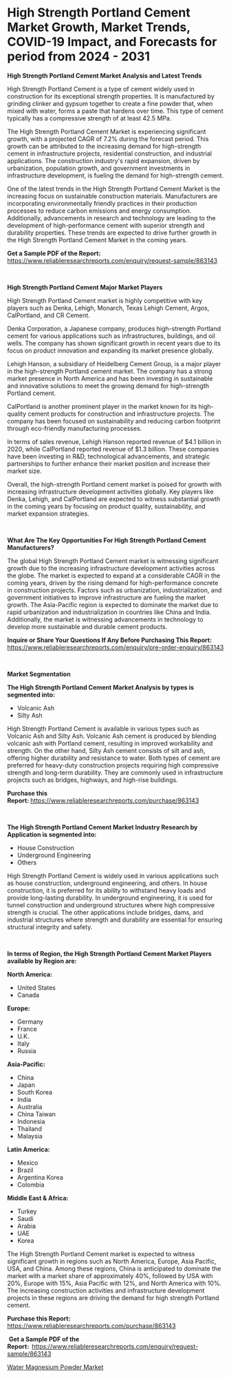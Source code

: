 <p><h1>High Strength Portland Cement Market Growth, Market Trends, COVID-19 Impact, and Forecasts for period from 2024 - 2031</h1></p><p><strong>High Strength Portland Cement Market Analysis and Latest Trends</strong></p>
<p><p>High Strength Portland Cement is a type of cement widely used in construction for its exceptional strength properties. It is manufactured by grinding clinker and gypsum together to create a fine powder that, when mixed with water, forms a paste that hardens over time. This type of cement typically has a compressive strength of at least 42.5 MPa.</p><p>The High Strength Portland Cement Market is experiencing significant growth, with a projected CAGR of 7.2% during the forecast period. This growth can be attributed to the increasing demand for high-strength cement in infrastructure projects, residential construction, and industrial applications. The construction industry's rapid expansion, driven by urbanization, population growth, and government investments in infrastructure development, is fueling the demand for high-strength cement.</p><p>One of the latest trends in the High Strength Portland Cement Market is the increasing focus on sustainable construction materials. Manufacturers are incorporating environmentally friendly practices in their production processes to reduce carbon emissions and energy consumption. Additionally, advancements in research and technology are leading to the development of high-performance cement with superior strength and durability properties. These trends are expected to drive further growth in the High Strength Portland Cement Market in the coming years.</p></p>
<p><strong>Get a Sample PDF of the Report:&nbsp;</strong> <a href="https://www.reliableresearchreports.com/enquiry/request-sample/863143">https://www.reliableresearchreports.com/enquiry/request-sample/863143</a></p>
<p>&nbsp;</p>
<p><strong>High Strength Portland Cement Major Market Players</strong></p>
<p><p>High Strength Portland Cement market is highly competitive with key players such as Denka, Lehigh, Monarch, Texas Lehigh Cement, Argos, CalPortland, and CR Cement. </p><p>Denka Corporation, a Japanese company, produces high-strength Portland cement for various applications such as infrastructures, buildings, and oil wells. The company has shown significant growth in recent years due to its focus on product innovation and expanding its market presence globally.</p><p>Lehigh Hanson, a subsidiary of Heidelberg Cement Group, is a major player in the high-strength Portland cement market. The company has a strong market presence in North America and has been investing in sustainable and innovative solutions to meet the growing demand for high-strength Portland cement.</p><p>CalPortland is another prominent player in the market known for its high-quality cement products for construction and infrastructure projects. The company has been focused on sustainability and reducing carbon footprint through eco-friendly manufacturing processes.</p><p>In terms of sales revenue, Lehigh Hanson reported revenue of $4.1 billion in 2020, while CalPortland reported revenue of $1.3 billion. These companies have been investing in R&D, technological advancements, and strategic partnerships to further enhance their market position and increase their market size.</p><p>Overall, the high-strength Portland cement market is poised for growth with increasing infrastructure development activities globally. Key players like Denka, Lehigh, and CalPortland are expected to witness substantial growth in the coming years by focusing on product quality, sustainability, and market expansion strategies.</p></p>
<p>&nbsp;</p>
<p><strong>What Are The Key Opportunities For High Strength Portland Cement Manufacturers?</strong></p>
<p><p>The global High Strength Portland Cement market is witnessing significant growth due to the increasing infrastructure development activities across the globe. The market is expected to expand at a considerable CAGR in the coming years, driven by the rising demand for high-performance concrete in construction projects. Factors such as urbanization, industrialization, and government initiatives to improve infrastructure are fueling the market growth. The Asia-Pacific region is expected to dominate the market due to rapid urbanization and industrialization in countries like China and India. Additionally, the market is witnessing advancements in technology to develop more sustainable and durable cement products.</p></p>
<p><strong>Inquire or Share Your Questions If Any Before Purchasing This Report:</strong> <a href="https://www.reliableresearchreports.com/enquiry/pre-order-enquiry/863143">https://www.reliableresearchreports.com/enquiry/pre-order-enquiry/863143</a></p>
<p>&nbsp;</p>
<p><strong>Market Segmentation</strong></p>
<p><strong>The High Strength Portland Cement Market Analysis by types is segmented into:</strong></p>
<p><ul><li>Volcanic Ash</li><li>Silty Ash</li></ul></p>
<p><p>High Strength Portland Cement is available in various types such as Volcanic Ash and Silty Ash. Volcanic Ash cement is produced by blending volcanic ash with Portland cement, resulting in improved workability and strength. On the other hand, Silty Ash cement consists of silt and ash, offering higher durability and resistance to water. Both types of cement are preferred for heavy-duty construction projects requiring high compressive strength and long-term durability. They are commonly used in infrastructure projects such as bridges, highways, and high-rise buildings.</p></p>
<p><strong>Purchase this Report:&nbsp;</strong><a href="https://www.reliableresearchreports.com/purchase/863143">https://www.reliableresearchreports.com/purchase/863143</a></p>
<p>&nbsp;</p>
<p><strong>The High Strength Portland Cement Market Industry Research by Application is segmented into:</strong></p>
<p><ul><li>House Construction</li><li>Underground Engineering</li><li>Others</li></ul></p>
<p><p>High Strength Portland Cement is widely used in various applications such as house construction, underground engineering, and others. In house construction, it is preferred for its ability to withstand heavy loads and provide long-lasting durability. In underground engineering, it is used for tunnel construction and underground structures where high compressive strength is crucial. The other applications include bridges, dams, and industrial structures where strength and durability are essential for ensuring structural integrity and safety.</p></p>
<p>&nbsp;</p>
<p><strong>In terms of Region, the High Strength Portland Cement Market Players available by Region are:</strong></p>
<p>
    <p> <strong> North America: </strong>
        <ul>
            <li>United States</li>
            <li>Canada</li>
        </ul>
        </p> 
    <p> <strong> Europe: </strong>
        <ul>
            <li>Germany</li>
            <li>France</li>
            <li>U.K.</li>
            <li>Italy</li>
            <li>Russia</li>
        </ul>
        </p> 
    <p> <strong> Asia-Pacific: </strong>
        <ul>
            <li>China</li>
            <li>Japan</li>
            <li>South Korea</li>
            <li>India</li>
            <li>Australia</li>
            <li>China Taiwan</li>
            <li>Indonesia</li>
            <li>Thailand</li>
            <li>Malaysia</li>
        </ul>
        </p> 
    <p> <strong> Latin America: </strong>
        <ul>
            <li>Mexico</li>
            <li>Brazil</li>
            <li>Argentina Korea</li>
            <li>Colombia</li>
        </ul>
        </p> 
    <p> <strong> Middle East & Africa: </strong>
        <ul>
            <li>Turkey</li>
            <li>Saudi</li>
            <li>Arabia</li>
            <li>UAE</li>
            <li>Korea</li>
        </ul>
    </p>
    </p>
<p><p>The High Strength Portland Cement market is expected to witness significant growth in regions such as North America, Europe, Asia Pacific, USA, and China. Among these regions, China is anticipated to dominate the market with a market share of approximately 40%, followed by USA with 20%, Europe with 15%, Asia Pacific with 12%, and North America with 10%. The increasing construction activities and infrastructure development projects in these regions are driving the demand for high strength Portland cement.</p></p>
<p><strong>Purchase this Report: </strong><a href="https://www.reliableresearchreports.com/purchase/863143">https://www.reliableresearchreports.com/purchase/863143</a></p>
<p>&nbsp;<strong>Get a Sample PDF of the Report:&nbsp;&nbsp;</strong><a href="https://www.reliableresearchreports.com/enquiry/request-sample/863143">https://www.reliableresearchreports.com/enquiry/request-sample/863143</a></p>
<p><strong></strong></p>
<p><p><a href="https://carnation-joke-41f.notion.site/Water-Magnesium-Powder-Market-Size-Evaluating-its-Market-Trends-Growth-and-Projections-2024-203-ad743ad90cfd4e07a034dc897255a323">Water Magnesium Powder Market</a></p></p>